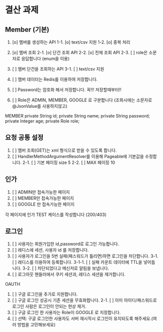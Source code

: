 # 결산 과제
## Member (기본)


1. [o] 멤버를 생성하는 API
    1-1. [o] text/csv 지원
    1-2. [o] 중복 처리

2. [o] 멤버 조회
    2-1. [o] 단건 조회 API
    2-2. [o] 전체 조회 API
    2-3. [ ] role은 소문자로 응답합니다 (enum을 이용)

3. [ ] 멤버 단건을 조회하는 API
    3-1. [ ] text/csv 지원
4. [ ] 멤버 데이터는 Redis를 이용하여 저장합니다.
5. [ ] Password는 암호화 해서 저장합니다. 꼭!!! 저장할때부터!!
6. [ ] Role은 ADMIN, MEMBER, GOOGLE 로 구분합니다 (조회시에는 소문자로 @JsonValue를 사용하지않고)

MEMBER
private String id;
private String name;
private String password;
private Integer age;
private Role role;

## 요청 공통 설정
1. [ ] 멤버 조회(GET)는 xml 형식으로 받을 수 있도록 합니다.
2. [ ] HandlerMethodArgumentResolver를 이용해 Pageable에 기본값을 수정합니다.
    2-1. [ ] 기본 페이징 size 5
    2-2. [ ] MAX 페이징 10

## 인가
1. [ ] ADMIN만 접속가능한 페이지
2. [ ] MEMBER만 접속가능한 페이지
3. [ ] GOOGLE 만 접속가능한 페이지

각 페이지에 인가 TEST 케이스를 작성합니다 (200/403)

## 로그인
1. [ ] 사용자는 회원가입한 id,password로 로그인 가능합니다.
2. [ ] 레디스에 세션, 사용자 id 를 저장합니다.
3. [ ] 사용자가 로그인을 5번 실패(패스워드가 틀리면)하면 로그인을 차단합니다.
    3-1. [ ] 레디스를 이용하여 등록합니다.
        3-1-1. [ ] 실패 카운트 데이터에 TTL을 넣어둡니다.
    3-2. [ ] 차단되었다고 메신저로 알림을 보냅니다.
4. [ ] 로그아웃 핸들러에서 쿠키 세션과, 레디스 세션을 제거합니다.

OAUTH
1. [ ] 구글 로그인을 추가로 지원합니다.
2. [ ] 구글 로그인 성공시 기존 세션을 무효화합니다.
    2-1. [ ] 이미 아이디/패스워드로 로그인 사람은 로그인이 안되는 현상 제거.
3. [ ] 구글 로그인 한 사용자는 Role이 GOOGLE 로 지정합니다. 
4. [ ] 선택: 구글 로그인한 사용자도 서버 재시작시 로그인이 유지되도록 해주세요.(여러 방법을 고민해보세요)